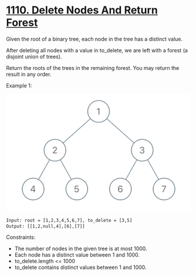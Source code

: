 # [1110. Delete Nodes And Return Forest](https://leetcode.com/problems/delete-nodes-and-return-forest/)

Given the root of a binary tree, each node in the tree has a distinct value.

After deleting all nodes with a value in to_delete, we are left with a forest (a disjoint union of trees).

Return the roots of the trees in the remaining forest.  You may return the result in any order.

Example 1:

![1](1.png)

```text
Input: root = [1,2,3,4,5,6,7], to_delete = [3,5]
Output: [[1,2,null,4],[6],[7]]
```

Constraints:

- The number of nodes in the given tree is at most 1000.
- Each node has a distinct value between 1 and 1000.
- to_delete.length <= 1000
- to_delete contains distinct values between 1 and 1000.
